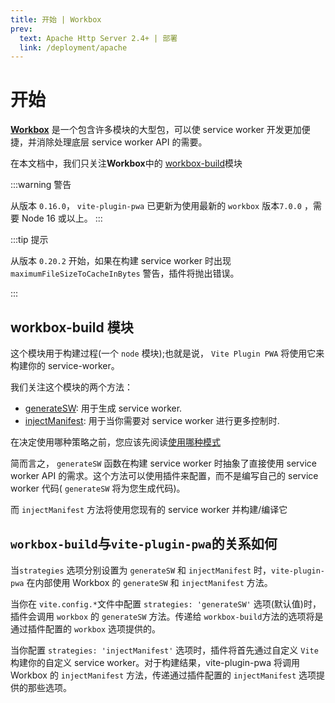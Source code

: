 ```yaml
---
title: 开始 | Workbox
prev:
  text: Apache Http Server 2.4+ | 部署
  link: /deployment/apache
---
```


# 开始

[**Workbox**](https://developer.chrome.com/docs/workbox/) 是一个包含许多模块的大型包，可以使 service worker 开发更加便捷，并消除处理底层 service worker API 的需要。

在本文档中，我们只关注**Workbox**中的 [workbox-build](https://developer.chrome.com/docs/workbox/modules/workbox-build)模块

:::warning 警告

从版本 `0.16.0`， `vite-plugin-pwa` 已更新为使用最新的 `workbox` 版本`7.0.0` ，需要 Node 16 或以上。
:::

:::tip 提示

从版本 `0.20.2` 开始，如果在构建 service worker 时出现 `maximumFileSizeToCacheInBytes` 警告，插件将抛出错误。

:::

## workbox-build 模块

这个模块用于构建过程(一个 `node` 模块);也就是说， `Vite Plugin PWA` 将使用它来构建你的 service-worker。

我们关注这个模块的两个方法：

- [generateSW](/workbox/generate-sw): 用于生成 service worker.
- [injectManifest](/workbox/inject-manifest): 用于当你需要对 service worker 进行更多控制时.

在决定使用哪种策略之前，您应该先阅读[使用哪种模式](https://developer.chrome.com/docs/workbox/modules/workbox-build/#which-mode-to-use)

简而言之， `generateSW` 函数在构建 service worker 时抽象了直接使用 service worker API 的需求。这个方法可以使用插件来配置，而不是编写自己的 service worker 代码( `generateSW` 将为您生成代码)。

而 `injectManifest` 方法将使用您现有的 service worker 并构建/编译它

## `workbox-build`与`vite-plugin-pwa`的关系如何

当`strategies` 选项分别设置为 `generateSW` 和 `injectManifest` 时，`vite-plugin-pwa` 在内部使用 Workbox 的 `generateSW` 和 `injectManifest` 方法。

当你在 `vite.config.*`文件中配置 `strategies: 'generateSW'` 选项(默认值)时，插件会调用 `workbox` 的 `generateSW` 方法。传递给 `workbox-build`方法的选项将是通过插件配置的 `workbox` 选项提供的。

当你配置 `strategies: 'injectManifest'` 选项时，插件将首先通过自定义 `Vite` 构建你的自定义 service worker。对于构建结果，vite-plugin-pwa 将调用 Workbox 的 `injectManifest` 方法，传递通过插件配置的 `injectManifest` 选项提供的那些选项。
